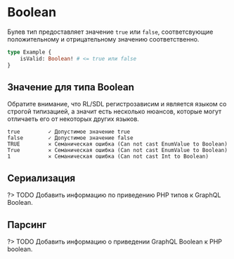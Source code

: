 # Boolean

Булев тип предоставляет значение `true` или `false`, 
соответсвующие положительному и отрицательному значению соответственно.

```graphql
type Example {
    isValid: Boolean! # <= true или false 
}
```

## Значение для типа Boolean

Обратите внимание, что RL/SDL регистрозависим и 
является языком со строгой типизацией, а значит есть несколько 
нюансов, которые могут отличаеть его от некоторых других языков.

```accord
true         ✓ Допустимое значение true
false        ✓ Допустимое значение false
TRUE         ✕ Семаническая ошибка (Can not cast EnumValue to Boolean)
True         ✕ Семаническая ошибка (Can not cast EnumValue to Boolean)
1            ✕ Семаническая ошибка (Can not cast Int to Boolean)
```

## Сериализация

?> TODO Добавить информацию по приведению PHP типов к GraphQL Boolean.

## Парсинг

?> TODO Добавить информацию о приведении GraphQL Boolean к PHP boolean.

